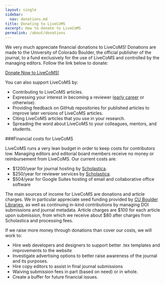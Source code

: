 ```yaml
---
layout: single
sidebar:
  nav: donations.md
title: Donating to LiveCoMS 
excerpt: How to donate to LiveCoMS
permalink: /about/donations
---
```


  We very much appreciate financial donations to LiveCoMS! Donations are made
  to the University of Colorado Boulder, the official publisher of the journal, to a fund exclusively for the
  use of LiveCoMS and controlled by the managing editors. Follow the link below to donate:

  <p><a href="https://giving.cu.edu/fund/living-journal-computational-molecular-science-support-fund" class="btn ">Donate Now to LiveCoMS!</a></p>

You can also support LiveCoMS by:
  * Contributing to LiveCoMS articles.
  * Expressing your interest in becoming a reviewer ([early career](/about/earlycareer) or otherwise).
  * Providing feedback on GitHub repositories for published articles to improve later versions of LiveCoMS articles.
  * Citing LiveCoMS articles that you use in your research.
  * Spreading the word about LiveCoMS to your colleagues, mentors, and students.


###Financial costs for LiveCoMS

LiveCoMS runs a very lean budget in order to keep costs for
contributors low.  Managing editors and editorial board members
receive no money or reimbursement from LiveCoMS.  Our current costs
are:

* $1200/year for journal hosting by [Scholastica](http://www.scholasticahq.com).
* $250/year for reviewer services by [Scholastica](http://www.scholasticahq.com).
* $504/year for Google Suites hosting of email and collaborative office software

The main sources of income for LiveCoMS are donations and article
charges. We in particular appreciate seed funding provided by [CU
Boulder Libraries](https://www.colorado.edu/libraries/), as well as continuing in-kind contributions by
managing DOI submissions and journal metadata. Article charges are
$100 for each article upon submission, from which we receive about
$80 after charges from Scholastica and processing fees.

If we raise more money through donations than cover our costs, we will work to:
  * Hire web developers and designers to support better .tex templates and improvements to the website
  * Investigate advertising options to better raise awareness of the journal and its purposes. 
  * Hire copy editors to assist in final journal submissions
  * Waiving submission fees in part (based on need) or in whole.
  * Create a buffer for future financial issues.
